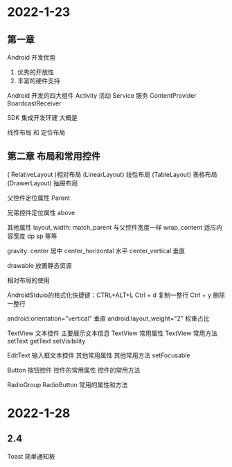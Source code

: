 
# 2022-1-23

## 第一章

Android 开发优势
1. 优秀的开放性
2. 丰富的硬件支持

Android 开发的四大组件
Activity 活动
Service 服务
ContentProvider
BoardcastReceiver

SDK 集成开发环建 大概是


 线性布局 
 和
 定位布局

 ## 第二章 布局和常用控件

 ( RelativeLayout )相对布局
 (LinearLayout) 线性布局
 (TableLayout) 表格布局
 (DrawerLayout) 抽屉布局

父控件定位属性
Parent

兄弟控件定位属性
above

 其他属性
layout_width: match_parent 与父控件宽度一样
           wrap_content 适应内容宽度
              dp sp 等等

gravity:      center 居中
              center_horizontal 水平
              center_vertical 垂直


drawable 放置静态资源

相对布局的使用


AndroidStduio的格式化快捷键：CTRL+ALT+L
Ctrl + d 复制一整行
Ctrl + y 删除一整行

android:orientation="vertical" 垂直
android:layout_weight="2" 权重占比

 TextView 文本控件 主要展示文本信息
  TextView 常用属性
  TextView 常用方法 setText getText setVisibility

  EditText 输入框文本控件
  其他常用属性 
  其他常用方法 setFocusable

  Button 按钮控件 
控件的常用属性
控件的常用方法 

  RadioGroup RadioButton 常用的属性和方法


# 2022-1-28
## 2.4 
Toast 简单通知板


